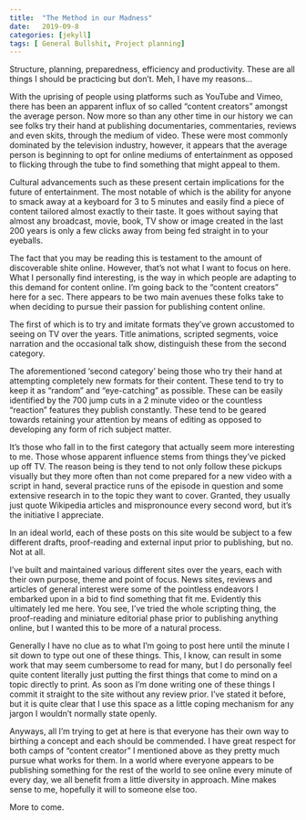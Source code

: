 ```yaml
---
title:  "The Method in our Madness"
date:   2019-09-8
categories: [jekyll]
tags: [ General Bullshit, Project planning]
---
```


Structure, planning, preparedness, efficiency and productivity. These are all things I should be practicing but don’t. Meh, I have my reasons...


With the uprising of people using platforms such as YouTube and Vimeo, there has been an apparent influx of so called “content creators” amongst the average person. Now more so than any other time in our history we can see folks try their hand at publishing documentaries, commentaries, reviews and even skits, through the medium of video. These were most commonly dominated by the television industry, however, it appears that the average person is beginning to opt for online mediums of entertainment as opposed to flicking through the tube to find something that might appeal to them. 

Cultural advancements such as these present certain implications for the future of entertainment. The most notable of which is the ability for anyone to smack away at a keyboard for 3 to 5 minutes and easily find a piece of content tailored almost exactly to their taste. It goes without saying that almost any broadcast, movie, book, TV show or image created in the last 200 years is only a few clicks away from being fed straight in to your eyeballs. 


The fact that you may be reading this is testament to the amount of discoverable shite online. However, that’s not what I want to focus on here. What I personally find interesting, is the way in which people are adapting to this demand for content online. I’m going back to the “content creators” here for a sec. There appears to be two main avenues these folks take to when deciding to pursue their passion for publishing content online. 

The first of which is to try and imitate formats they’ve grown accustomed to seeing on TV over the years. Title animations, scripted segments, voice narration and the occasional talk show, distinguish these from the second category. 

The aforementioned ‘second category’ being those who try their hand at attempting completely new formats for their content. These tend to try to keep it as “random” and “eye-catching” as possible. These can be easily identified by the 700 jump cuts in a 2 minute video or the countless “reaction” features they publish constantly. These tend to be geared towards retaining your attention by means of editing as opposed to developing any form of rich subject matter.


It’s those who fall in to the first category that actually seem more interesting to me. Those whose apparent influence stems from things they’ve picked up off TV. The reason being is they tend to not only follow these pickups visually but they more often than not come prepared for a new video with a script in hand, several practice runs of the episode in question and some extensive research in to the topic they want to cover. Granted, they usually just quote Wikipedia articles and mispronounce every second word, but it’s the initiative I appreciate. 

In an ideal world, each of these posts on this site would be subject to a few different drafts, proof-reading and external input prior to publishing, but no. Not at all. 


I’ve built and maintained various different sites over the years, each with their own purpose, theme and point of focus. News sites, reviews and articles of general interest were some of the pointless endeavors I embarked upon in a bid to find something that fit me. Evidently this ultimately led me here. You see, I’ve tried the whole scripting thing, the proof-reading and miniature editorial phase prior to publishing anything online, but I wanted this to be more of a natural process. 

Generally I have no clue as to what I’m going to post here until the minute I sit down to type out one of these things.  This, I know, can result in some work that may seem cumbersome to read for many, but I do personally feel quite content literally just putting the first things that come to mind on a topic directly to print. As soon as I’m done writing one of these things I commit it straight to the site without any review prior. I’ve stated it before, but it is quite clear that I use this space as a little coping mechanism for any jargon I wouldn’t normally state openly. 


Anyways, all I’m trying to get at here is that everyone has their own way to birthing a concept and each should be commended. I have great respect for both camps of “content creator” I mentioned above as they pretty much pursue what works for them. In a world where everyone appears to be publishing something for the rest of the world to see online every minute of every day, we all benefit from a little diversity in approach. Mine makes sense to me, hopefully it will to someone else too. 

More to come.


